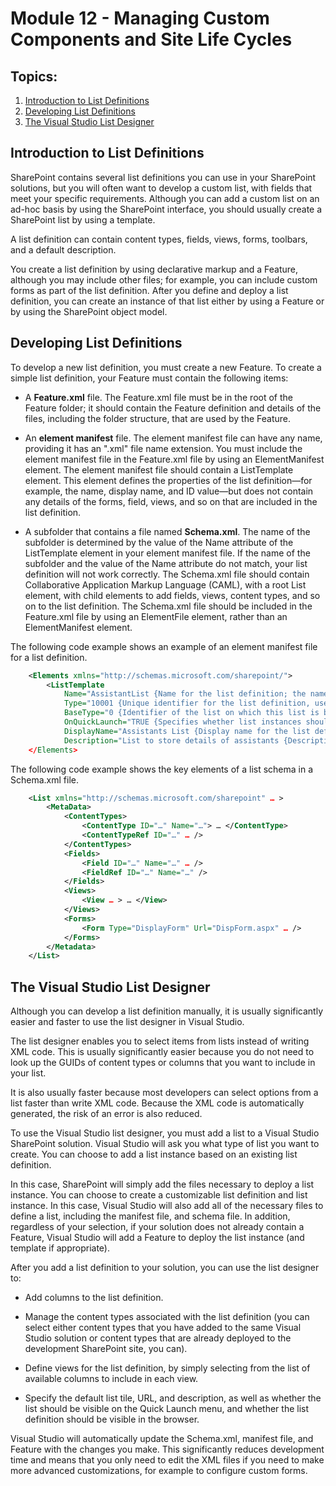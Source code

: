 # Module 12 - Managing Custom Components and Site Life Cycles

## **Topics**:

1. [Introduction to List Definitions](#introduction-to-list-definitions)
2. [Developing List Definitions](#developing-list-definitions)
3. [The Visual Studio List Designer](#the-visual-studio-list-designer)

## **Introduction to List Definitions**

SharePoint contains several list definitions you can use in your SharePoint solutions, but you will often want to develop a custom list, with fields that meet your specific requirements. Although you can add a custom list on an ad-hoc basis by using the SharePoint interface, you should usually create a SharePoint list by using a template. 

A list definition can contain content types, fields, views, forms, toolbars, and a default description. 

You create a list definition by using declarative markup and a Feature, although you may include other files; for example, you can include custom forms as part of the list definition. After you define and deploy a list definition, you can create an instance of that list either by using a Feature or by using the SharePoint object model. 

## **Developing List Definitions**

To develop a new list definition, you must create a new Feature. To create a simple list definition, your Feature must contain the following items:

- A **Feature.xml** file. The Feature.xml file must be in the root of the Feature folder; it should contain the Feature definition and details of the files, including the folder structure, that are used by the Feature. 

- An **element manifest** file. The element manifest file can have any name, providing it has an ".xml" file name extension. You must include the element manifest file in the Feature.xml file by using an ElementManifest element. The element manifest file should contain a ListTemplate element. This element defines the properties of the list definition—for example, the name, display name, and ID value—but does not contain any details of the forms, field, views, and so on that are included in the list definition.

- A subfolder that contains a file named **Schema.xml**. The name of the subfolder is determined by the value of the Name attribute of the ListTemplate element in your element manifest file. If the name of the subfolder and the value of the Name attribute do not match, your list definition will not work correctly. The Schema.xml file should contain Collaborative Application Markup Language (CAML), with a root List element, with child elements to add fields, views, content types, and so on to the list definition. The Schema.xml file should be included in the Feature.xml file by using an ElementFile element, rather than an ElementManifest element.

The following code example shows an example of an element manifest file for a list definition. 

```XML
	<Elements xmlns="http://schemas.microsoft.com/sharepoint/">
	    <ListTemplate
	        Name="AssistantList {Name for the list definition; the name of the sub-folder for the schema.xml file}"
	        Type="10001 {Unique identifier for the list definition, use values above 10000 to avoid clashes}"
	        BaseType="0 {Identifier of the list on which this list is based, 0 for generic list}"
	        OnQuickLaunch="TRUE {Specifies whether list instances should appear on the quick launch by default}"
	        DisplayName="Assistants List {Display name for the list definition, displayed when users create new lists}"
	        Description="List to store details of assistants {Description for the list definition}"
	</Elements>
```

The following code example shows the key elements of a list schema in a Schema.xml file. 

```XML
	<List xmlns="http://schemas.microsoft.com/sharepoint" … >
	    <MetaData>
	        <ContentTypes>
	            <ContentType ID="…" Name="…"> … </ContentType>
	            <ContentTypeRef ID="…" … />
	        </ContentTypes>
	        <Fields>
	            <Field ID="…" Name="…" … />
	            <FieldRef ID="…" Name="…" />
	        </Fields>
	        <Views>
	            <View … > … </View>            
	        </Views>
	        <Forms>
	            <Form Type="DisplayForm" Url="DispForm.aspx" … />
	        </Forms>
	    </Metadata>
	</List>
```

## **The Visual Studio List Designer**

Although you can develop a list definition manually, it is usually significantly easier and faster to use the list designer in Visual Studio. 

The list designer enables you to select items from lists instead of writing XML code. This is usually significantly easier because you do not need to look up the GUIDs of content types or columns that you want to include in your list. 

It is also usually faster because most developers can select options from a list faster than write XML code. Because the XML code is automatically generated, the risk of an error is also reduced. 

To use the Visual Studio list designer, you must add a list to a Visual Studio SharePoint solution. Visual Studio will ask you what type of list you want to create. You can choose to add a list instance based on an existing list definition. 

In this case, SharePoint will simply add the files necessary to deploy a list instance. You can choose to create a customizable list definition and list instance. In this case, Visual Studio will also add all of the necessary files to define a list, including the manifest file, and schema file. In addition, regardless of your selection, if your solution does not already contain a Feature, Visual Studio will add a Feature to deploy the list instance (and template if appropriate). 

After you add a list definition to your solution, you can use the list designer to:

- Add columns to the list definition.

- Manage the content types associated with the list definition (you can select either content types that you have added to the same Visual Studio solution or content types that are already deployed to the development SharePoint site, you can).

- Define views for the list definition, by simply selecting from the list of available columns to include in each view. 

- Specify the default list tile, URL, and description, as well as whether the list should be visible on the Quick Launch menu, and whether the list definition should be visible in the browser. 

Visual Studio will automatically update the Schema.xml, manifest file, and Feature with the changes you make. This significantly reduces development time and means that you only need to edit the XML files if you need to make more advanced customizations, for example to configure custom forms.
